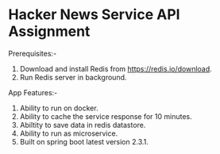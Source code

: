 # Hacker News Service API Assignment

Prerequisites:-

1) Download and install Redis from https://redis.io/download.
2) Run Redis server in background.

App Features:-

1) Ability to run on docker.
2) Ability to cache the service response for 10 minutes.
3) Abiltity to save data in redis datastore.
4) Ability to run as microservice.
5) Built on spring boot latest version 2.3.1.
